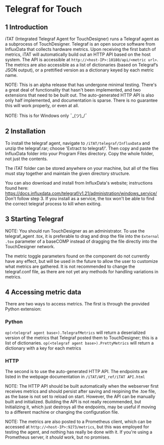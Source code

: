 # Telegraf for Touch

## 1	Introduction
iTAT (Integrated Telegraf Agent for TouchDesigner) runs a Telegraf agent as a subprocess of TouchDesigner. Telegraf is an open source software from InfluxData that collects hardware metrics. Upon receiving the first batch of metrics, iTAT will automatically build out an HTTP API based on the host system. The API is accessible at `http://<host-IP>:10180/api/<metric url>`. The metrics are also accessible as a list of dictionaries (based on Telegraf’s JSON output), or a prettified version as a dictionary keyed by each metric name.

NOTE: This is an alpha release that has undergone minimal testing. There's a great deal of functionality that hasn't been implemented, and two extensions that need to be built out. The auto-generated HTTP API is also only half implemented, and documentation is sparse. There is no guarantee this will work properly, or even at all.

NOTE: This is for Windows only ¯\_(ツ)_/¯


## 2	Installation
To install the telegraf agent, navigate to `/iTAT/telegraf/InfluxData` and unzip the telegraf.rar; choose 'Extract to telegraf/'. Then copy and paste the InfluxData folder into your Program Files directory. Copy the whole folder, not just the contents.

The iTAT folder can be stored anywhere on your machine, but all of the files must stay together and maintain the given directory structure.

You can also download and install from InfluxData's website; instructions found here: https://docs.influxdata.com/telegraf/v1.21/administration/windows_service/
Don't follow step 3. If you install as a service, the tox won't be able to find the correct telegraf process to kill when exiting. 

## 3	Starting Telegraf
NOTE: You should run TouchDesigner as an administrator.
To use the telegraf_agent .tox, it is preferable to drag and drop the file into the `External .tox` parameter of a baseCOMP instead of dragging the file directly into the TouchDesigner network.

The metric toggle parameters found on the component do not currently have any effect, but will be used in the future to allow the user to customize what metrics are gathered. It is not recommended to change the telegraf.conf file, as there are not yet any methods for handling variations in metrics.

## 4	Accessing metric data
There are two ways to access metrics. The first is through the provided Python extension:
### Python
`op(<telegraf agent base>).TelegrafMetrics` will return a deserialized version of the metrics that Telegraf posted them to TouchDesigner; this is a list of dictionaries.
`op(<telegraf agent base>).PrettyMetrics` will return a dictionary with a key for each metrics

### HTTP
The second is to use the auto-generated HTTP API. The endpoints are listed in the webpage documentation in `/iTAT/API_ref/iTAT API.html`

NOTE: The HTTP API should be built automatically when the webserver first receives metrics and should persist after saving and reopining the .toe file, as the base is not set to reload on start. However, the API can be manually built and initialized. Building the API is not really recommended, but Initializing it, which just destroys all the endpoints, may be useful if moving to a different machine or changing the configuration file.

NOTE: The metrics are also posted to a Prometheus client, which can be accessed at `http://<host-IP>:9273/metrics`, but this was employed for testing the agent, and nothing has really be done with it. If you're using a Prometheus server, it *should* work, but no promises.


